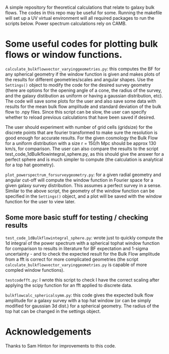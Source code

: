 
A simple repository for theoretical calculations that relate to galaxy bulk flows. The codes in this repo may be useful for some. Running the makefile will set up a UV virtual environment will all required packages to run the scripts below. Power spectrum calculations rely on CAMB. 

# Some useful codes for plotting bulk flows or window functions.

```calculate_bulkflowvector_varyinggeometries.py```: this computes the BF for any spherical geometry if the window function is given and makes plots of the results for different geometries/scales and angular shapes. Use the ```Settings()``` object to modify the code for the desired survey geometry (there are options for the opening angle of a cone, the radius of the survey, and the galaxy distibution as uniform or having a gaussian distribution, etc). The code will save some plots for the user and also save some data with results for the mean bulk flow amplitude and standard deviation of the bulk flow to .npy files. Since this script can be slow, the user can specify whether to reload previous calculations that have been saved if desired. 

The user should experiment with number of grid cells (gridsize) for the discrete points that are fourier transformed to make sure the resolution is good enough for accurate results. For the given cosmology the Bulk Flow for a uniform distribution with a size r = 150/h Mpc should be approx 130 km/s, for comparison. The user can also compare the results to the script test_code_1dBulkflowintegral_sphere.py, as this should give the answer for a perfect sphere and is much simpler to compute (the calculation is analytical for a top hat geometry). 
	
 
```plot_powerspectrum_forsurveygeometry.py```: for a given radial geometry and angular cut-off will compute the window function in Fourier space for a given galaxy survey distribution. This assumes a perfect survey in a sense. Similar to the above script, the geometry of the window function can be specified in the ```Settings()``` object, and a plot will be saved with the window function for the user to view later. 


## Some more basic stuff for testing / checking results

```test_code_1dBulkflowintegral_sphere.py```: wrote just to quickly compute the 1d integral of the power spectrum with a spherical tophat window function for comparison to results in literature for BF expectation and 1-sigma uncertainty - and to check the expected result for the Bulk Flow amplitude from a fft is correct for more complicated geometries (the script ```calculate_bulkflowvector_varyinggeometries.py``` is capable of more compled window functions). 
	
```testcodefft.py```: I wrote this script to check I have the correct scaling after applying the scipy function for an fft applied to discrete data.


```bulkflowcalc_sphericalsymm.py```: this code gives the expected bulk flow amplitude for a galaxy survey with a top hat window (or can be simply modified for gaussian 3d dist.) for a spherical geometry. The radius of the top hat can be changed in the settings object.


# Acknowledgements 

Thanks to Sam Hinton for improvements to this code. 
